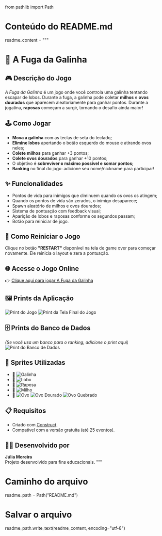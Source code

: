 from pathlib import Path

# Conteúdo do README.md
readme_content = """
# 🐔 A Fuga da Galinha

## 🎮 Descrição do Jogo
*A Fuga da Galinha* é um jogo onde você controla uma galinha tentando escapar de lobos. Durante a fuga, a galinha pode coletar **milhos** e **ovos dourados** que aparecem aleatoriamente para ganhar pontos. Durante a jogatina, **raposas** começam a surgir, tornando o desafio ainda maior!

## 🕹️ Como Jogar

- **Mova a galinha** com as teclas de seta do teclado;
- **Elimine lobos** apertando o botão esquerdo do mouse e atirando ovos neles;
- **Colete milhos** para ganhar +3 pontos;
- **Colete ovos dourados** para ganhar +10 pontos;
- O objetivo é **sobreviver o máximo possível e somar pontos**;
- **Ranking** no final do jogo: adicione seu nome/nickname para participar!

## ✨ Funcionalidades

- Pontos de vida para inimigos que diminuem quando os ovos os atingem;
- Quando os pontos de vida são zerados, o inimigo desaparece;
- Spawn aleatório de milhos e ovos dourados;
- Sistema de pontuação com feedback visual;
- Aparição de lobos e raposas conforme os segundos passam;
- Botão para reiniciar de jogo.

## 🔁 Como Reiniciar o Jogo

Clique no botão **"RESTART"** disponível na tela de game over para começar novamente. Ele reinicia o layout e zera a pontuação.

## 🌐 Acesse o Jogo Online

👉 [Clique aqui para jogar A Fuga da Galinha](https://afugadagalinha.tiiny.site/)

## 🖼️ Prints da Aplicação

![Print do Jogo](sprites/telajogo.jpeg)
![Print da Tela Final do Jogo](sprites/telaFinal.jpeg)

## 🗄️ Prints do Banco de Dados

*(Se você usa um banco para o ranking, adicione o print aqui)*  
![Print do Banco de Dados](sprites/bdAplicado.jpeg)

## 🎨 Sprites Utilizadas

- 🐔 ![Galinha](sprites/galinha.png)
- 🐺 ![Lobo](sprites/wolf%20(1).png)
- 🦊 ![Raposa](sprites/raposa.png)
- 🌽 ![Milho](sprites/milho2.webp)
- 🥚 ![Ovo](sprites/egg.png)
     ![Ovo Dourado](sprites/ovoDourado.png)
     ![Ovo Quebrado](sprites/egg.png)

## 📋 Requisitos

- Criado com [Construct](https://editor.construct.net/).
- Compatível com a versão gratuita (até 25 eventos).

## 👩‍💻 Desenvolvido por

**Júlia Moreira**  
Projeto desenvolvido para fins educacionais.
"""

# Caminho do arquivo
readme_path = Path("README.md")

# Salvar o arquivo
readme_path.write_text(readme_content, encoding="utf-8")
